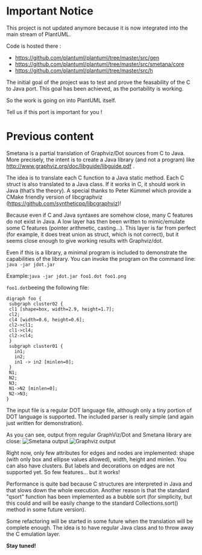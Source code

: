 # Important Notice

This project is not updated anymore because it is now integrated into the main stream of PlantUML.

Code is hosted there :

* https://github.com/plantuml/plantuml/tree/master/src/gen
* https://github.com/plantuml/plantuml/tree/master/src/smetana/core
* https://github.com/plantuml/plantuml/tree/master/src/h

The initial goal of the project was to test and prove the feasability of the C to Java port.
This goal has been achieved, as the portability is working.

So the work is going on into PlantUML itself.

Tell us if this port is important for you !


# Previous content

Smetana is a partial translation of Graphviz/Dot sources from C to Java. More precisely, the intent is to create a Java library (and not a program) like http://www.graphviz.org/doc/libguide/libguide.pdf .

The idea is to translate each C function to a Java static method. Each C struct is also translated to a Java class. If it works in C, it should work in Java (that’s the theory).
A special thanks to Peter Kümmel which provide a CMake friendly version of libcgraphviz (https://github.com/syntheticpp/libcgraphviz)!

Because even if C and Java syntaxes are somehow close, many C features do not exist in Java. A low layer has then been written to mimic/emulate some C features (pointer arithmetic, casting...). This layer is far from perfect (for example, it does treat union as struct, which is not correct), but it seems close enough to give working results with Graphviz/dot.

Even if this is a library, a minimal program is included to demonstrate the capabilities of the library. You can invoke the program on the command line: `java -jar jdot.jar`

Example:`java -jar jdot.jar foo1.dot foo1.png`

`foo1.dot`beeing the following file:                 
```
digraph foo {
 subgraph cluster02 {
 cl1 [shape=box, width=2.9, height=1.7];
 cl2;
 cl4 [width=0.6, height=0.6];
 cl2->cl1;
 cl1->cl4;
 cl2->cl4;
 }
 subgraph cluster01 {
   in1;
   in2;
   in1 -> in2 [minlen=0];
 }
 N1;
 N2;
 N3;
 N1->N2 [minlen=0];
 N2->N3;
}
```
The input file is a regular DOT language file, although only a tiny portion of DOT language is supported. The included parser is really simple (and again just written for demonstration).

As you can see, output from regular GraphViz/Dot and Smetana library are close:
![Smetana output](https://raw.githubusercontent.com/plantuml/smetana/master/foo1.png)
![Graphviz output](https://raw.githubusercontent.com/plantuml/smetana/master/foo1_graphviz.png)


Right now, only few attributes for edges and nodes are implemented: shape (with only box and ellipse values allowed), width, height and minlen. You can also have clusters. But labels and decorations on edges are not supported yet. So few features... but it works!

Performance is quite bad because C structures are interpreted in Java and that slows down the whole execution. Another reason is that the standard "qsort" function has been implemented as a bubble sort (for simplicity, but this could and will be easily change to the standard Collections.sort() method in some future version).

Some refactoring will be started in some future when the translation will be complete enough. The idea is to have regular Java class and to throw away the C emulation layer.

**Stay tuned!**

